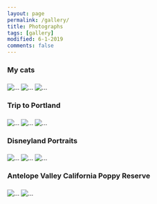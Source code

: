 ```yaml
---
layout: page
permalink: /gallery/
title: Photographs 
tags: [gallery]
modified: 6-1-2019
comments: false
---
```


### My cats

<img align="middle" src="{{ site.url }}/images/krissy.jpg" alt="...">
<img align="middle" src="{{ site.url }}/images/pearl.jpg" alt="...">
<img align="middle" src="{{ site.url }}/images/sheldon.jpg" alt="...">


### Trip to Portland

<img align="middle" src="{{ site.url }}/images/garden2.jpg" alt="...">
<img align="middle" src="{{ site.url }}/images/rose.jpg" alt="...">
<img align="middle" src="{{ site.url }}/images/fall.jpg" alt="...">

### Disneyland Portraits

<img align="middle" src="{{ site.url }}/images/disney1.jpg" alt="...">
<img align="middle" src="{{ site.url }}/images/disney2.jpg" alt="...">
<img align="middle" src="{{ site.url }}/images/disney3.jpg" alt="...">

### Antelope Valley California Poppy Reserve


<img align="middle" src="{{ site.url }}/images/antilope1.jpg" alt="...">
<img align="middle" src="{{ site.url }}/images/antilope2.jpg" alt="...">